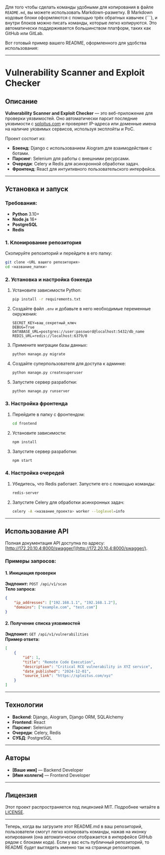 Для того чтобы сделать команды удобными для копирования в файле `README.md`, вы можете использовать Markdown-разметку. В Markdown кодовые блоки оформляются с помощью трёх обратных кавычек (\`\`\`), и внутри блоков можно писать команды, которые легко копируются. Это автоматически поддерживается большинством платформ, таких как GitHub или GitLab.

Вот готовый пример вашего README, оформленного для удобства использования:

---

# Vulnerability Scanner and Exploit Checker

## Описание

**Vulnerability Scanner and Exploit Checker** — это веб-приложение для проверки уязвимостей. Оно автоматически парсит последние уязвимости с [sploitus.com](https://sploitus.com) и проверяет IP-адреса или доменные имена на наличие уязвимых сервисов, используя эксплойты и PoC.  

Проект состоит из:
- **Бэкенд**: Django с использованием Aiogram для взаимодействия с ботами.
- **Парсинг**: Selenium для работы с внешними ресурсами.
- **Очереди**: Celery и Redis для асинхронной обработки задач.
- **Фронтенд**: React для интуитивного пользовательского интерфейса.

---

## Установка и запуск

### Требования:
- **Python** 3.10+
- **Node.js** 16+
- **PostgreSQL**
- **Redis**

### 1. Клонирование репозитория
Скопируйте репозиторий и перейдите в его папку:
```bash
git clone <URL вашего репозитория>
cd <название_папки>
```

### 2. Установка и настройка бэкенда
1. Установите зависимости Python:
   ```bash
   pip install -r requirements.txt
   ```

2. Создайте файл `.env` и добавьте в него необходимые переменные окружения:
   ```
   SECRET_KEY=ваш_секретный_ключ
   DEBUG=True
   DATABASE_URL=postgres://user:password@localhost:5432/db_name
   REDIS_URL=redis://localhost:6379/0
   ```

3. Примените миграции базы данных:
   ```bash
   python manage.py migrate
   ```

4. Создайте суперпользователя для доступа к админке:
   ```bash
   python manage.py createsuperuser
   ```

5. Запустите сервер разработки:
   ```bash
   python manage.py runserver
   ```

### 3. Настройка фронтенда
1. Перейдите в папку с фронтендом:
   ```bash
   cd frontend
   ```

2. Установите зависимости:
   ```bash
   npm install
   ```

3. Запустите сервер разработки:
   ```bash
   npm start
   ```

### 4. Настройка очередей
1. Убедитесь, что Redis работает. Запустите его с помощью команды:
   ```bash
   redis-server
   ```

2. Запустите Celery для обработки асинхронных задач:
   ```bash
   celery -A <название_проекта> worker --loglevel=info
   ```

---

## Использование API

Полная документация API доступна по адресу: [http://172.20.10.4:8000/swagger/](http://172.20.10.4:8000/swagger/).

### Примеры запросов:
#### 1. Инициация проверки
**Эндпоинт:** `POST /api/v1/scan`  
**Тело запроса:**
```json
{
    "ip_addresses": ["192.168.1.1", "192.168.1.2"],
    "domains": ["example.com", "test.com"]
}
```

#### 2. Получение списка уязвимостей
**Эндпоинт:** `GET /api/v1/vulnerabilities`  
**Пример ответа:**
```json
[
    {
        "id": 1,
        "title": "Remote Code Execution",
        "description": "Critical RCE vulnerability in XYZ service",
        "date_published": "2024-12-01",
        "source_link": "https://sploitus.com/xyz"
    }
]
```

---

## Технологии

- **Backend**: Django, Aiogram, Django ORM, SQLAlchemy  
- **Frontend**: React  
- **Парсинг**: Selenium  
- **Очереди**: Celery, Redis  
- **СУБД**: PostgreSQL  

---

## Авторы

- **[Ваше имя]** — Backend Developer  
- **[Имя коллеги]** — Frontend Developer  

---

## Лицензия

Этот проект распространяется под лицензией MIT. Подробнее читайте в [LICENSE](LICENSE).

---

Теперь, когда вы загрузите этот README.md в ваш репозиторий, пользователи смогут легко копировать команды, нажав на иконку копирования (она автоматически отображается в интерфейсе GitHub рядом с блоками кода). Если у вас есть публичный репозиторий, то README будет выглядеть именно так на странице репозитория.
